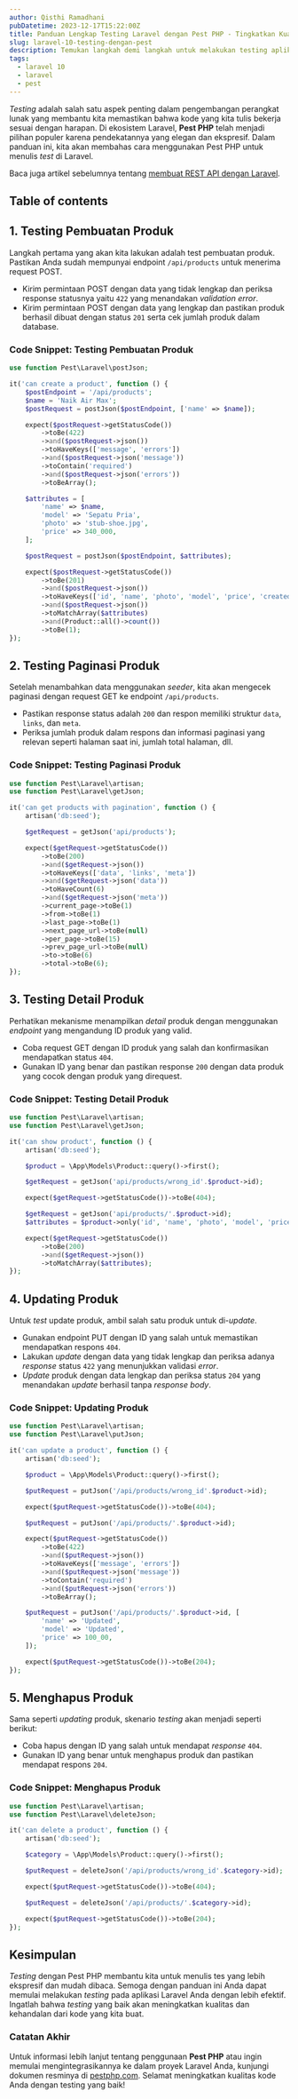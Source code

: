 ```yaml
---
author: Qisthi Ramadhani
pubDatetime: 2023-12-17T15:22:00Z
title: Panduan Lengkap Testing Laravel dengan Pest PHP - Tingkatkan Kualitas Kode Anda
slug: laravel-10-testing-dengan-pest
description: Temukan langkah demi langkah untuk melakukan testing aplikasi Laravel menggunakan Pest PHP. Artikel ini membimbing Anda untuk membuat kode yang lebih bersih dan berkualitas.
tags:
  - laravel 10
  - laravel
  - pest
---
```


_Testing_ adalah salah satu aspek penting dalam pengembangan perangkat lunak yang membantu kita memastikan bahwa kode yang kita tulis bekerja sesuai dengan harapan. Di ekosistem Laravel, **Pest PHP** telah menjadi pilihan populer karena pendekatannya yang elegan dan ekspresif. Dalam panduan ini, kita akan membahas cara menggunakan Pest PHP untuk menulis _test_ di Laravel.

Baca juga artikel sebelumnya tentang [membuat REST API dengan Laravel](/posts/rest-api-laravel).

## Table of contents

## 1. Testing Pembuatan Produk

Langkah pertama yang akan kita lakukan adalah test pembuatan produk. Pastikan Anda sudah mempunyai endpoint `/api/products` untuk menerima request POST.

- Kirim permintaan POST dengan data yang tidak lengkap dan periksa response statusnya yaitu `422` yang menandakan _validation error_.
- Kirim permintaan POST dengan data yang lengkap dan pastikan produk berhasil dibuat dengan status `201` serta cek jumlah produk dalam database.

### Code Snippet: Testing Pembuatan Produk

```php
use function Pest\Laravel\postJson;

it('can create a product', function () {
    $postEndpoint = '/api/products';
    $name = 'Naik Air Max';
    $postRequest = postJson($postEndpoint, ['name' => $name]);

    expect($postRequest->getStatusCode())
        ->toBe(422)
        ->and($postRequest->json())
        ->toHaveKeys(['message', 'errors'])
        ->and($postRequest->json('message'))
        ->toContain('required')
        ->and($postRequest->json('errors'))
        ->toBeArray();

    $attributes = [
        'name' => $name,
        'model' => 'Sepatu Pria',
        'photo' => 'stub-shoe.jpg',
        'price' => 340_000,
    ];

    $postRequest = postJson($postEndpoint, $attributes);

    expect($postRequest->getStatusCode())
        ->toBe(201)
        ->and($postRequest->json())
        ->toHaveKeys(['id', 'name', 'photo', 'model', 'price', 'created_at', 'updated_at', 'deleted_at'])
        ->and($postRequest->json())
        ->toMatchArray($attributes)
        ->and(Product::all()->count())
        ->toBe(1);
});
```

## 2. Testing Paginasi Produk

Setelah menambahkan data menggunakan _seeder_, kita akan mengecek paginasi dengan request GET ke endpoint `/api/products`.

- Pastikan response status adalah `200` dan respon memiliki struktur `data`, `links`, dan `meta`.
- Periksa jumlah produk dalam respons dan informasi paginasi yang relevan seperti halaman saat ini, jumlah total halaman, dll.

### Code Snippet: Testing Paginasi Produk

```php
use function Pest\Laravel\artisan;
use function Pest\Laravel\getJson;

it('can get products with pagination', function () {
    artisan('db:seed');

    $getRequest = getJson('api/products');

    expect($getRequest->getStatusCode())
        ->toBe(200)
        ->and($getRequest->json())
        ->toHaveKeys(['data', 'links', 'meta'])
        ->and($getRequest->json('data'))
        ->toHaveCount(6)
        ->and($getRequest->json('meta'))
        ->current_page->toBe(1)
        ->from->toBe(1)
        ->last_page->toBe(1)
        ->next_page_url->toBe(null)
        ->per_page->toBe(15)
        ->prev_page_url->toBe(null)
        ->to->toBe(6)
        ->total->toBe(6);
});
```

## 3. Testing Detail Produk

Perhatikan mekanisme menampilkan _detail_ produk dengan menggunakan _endpoint_ yang mengandung ID produk yang valid.

- Coba request GET dengan ID produk yang salah dan konfirmasikan mendapatkan status `404`.
- Gunakan ID yang benar dan pastikan response `200` dengan data produk yang cocok dengan produk yang direquest.

### Code Snippet: Testing Detail Produk

```php
use function Pest\Laravel\artisan;
use function Pest\Laravel\getJson;

it('can show product', function () {
    artisan('db:seed');

    $product = \App\Models\Product::query()->first();

    $getRequest = getJson('api/products/wrong_id'.$product->id);

    expect($getRequest->getStatusCode())->toBe(404);

    $getRequest = getJson('api/products/'.$product->id);
    $attributes = $product->only('id', 'name', 'photo', 'model', 'price');

    expect($getRequest->getStatusCode())
        ->toBe(200)
        ->and($getRequest->json())
        ->toMatchArray($attributes);
});
```

## 4. Updating Produk

Untuk _test_ update produk, ambil salah satu produk untuk di-_update_.

- Gunakan endpoint PUT dengan ID yang salah untuk memastikan mendapatkan respons `404`.
- Lakukan _update_ dengan data yang tidak lengkap dan periksa adanya _response_ status `422` yang menunjukkan validasi _error_.
- _Update_ produk dengan data lengkap dan periksa status `204` yang menandakan _update_ berhasil tanpa _response body_.

### Code Snippet: Updating Produk

```php
use function Pest\Laravel\artisan;
use function Pest\Laravel\putJson;

it('can update a product', function () {
    artisan('db:seed');

    $product = \App\Models\Product::query()->first();

    $putRequest = putJson('/api/products/wrong_id'.$product->id);

    expect($putRequest->getStatusCode())->toBe(404);

    $putRequest = putJson('/api/products/'.$product->id);

    expect($putRequest->getStatusCode())
        ->toBe(422)
        ->and($putRequest->json())
        ->toHaveKeys(['message', 'errors'])
        ->and($putRequest->json('message'))
        ->toContain('required')
        ->and($putRequest->json('errors'))
        ->toBeArray();

    $putRequest = putJson('/api/products/'.$product->id, [
        'name' => 'Updated',
        'model' => 'Updated',
        'price' => 100_00,
    ]);

    expect($putRequest->getStatusCode())->toBe(204);
});
```

## 5. Menghapus Produk

Sama seperti _updating_ produk, skenario _testing_ akan menjadi seperti berikut:

- Coba hapus dengan ID yang salah untuk mendapat _response_ `404`.
- Gunakan ID yang benar untuk menghapus produk dan pastikan mendapat respons `204`.

### Code Snippet: Menghapus Produk

```php
use function Pest\Laravel\artisan;
use function Pest\Laravel\deleteJson;

it('can delete a product', function () {
    artisan('db:seed');

    $category = \App\Models\Product::query()->first();

    $putRequest = deleteJson('/api/products/wrong_id'.$category->id);

    expect($putRequest->getStatusCode())->toBe(404);

    $putRequest = deleteJson('/api/products/'.$category->id);

    expect($putRequest->getStatusCode())->toBe(204);
});
```

## Kesimpulan

_Testing_ dengan Pest PHP membantu kita untuk menulis tes yang lebih ekspresif dan mudah dibaca. Semoga dengan panduan ini Anda dapat memulai melakukan _testing_ pada aplikasi Laravel Anda dengan lebih efektif. Ingatlah bahwa _testing_ yang baik akan meningkatkan kualitas dan kehandalan dari kode yang kita buat.

### Catatan Akhir

Untuk informasi lebih lanjut tentang penggunaan **Pest PHP** atau ingin memulai mengintegrasikannya ke dalam proyek Laravel Anda, kunjungi dokumen resminya di [pestphp.com](https://pestphp.com/). Selamat meningkatkan kualitas kode Anda dengan testing yang baik!
